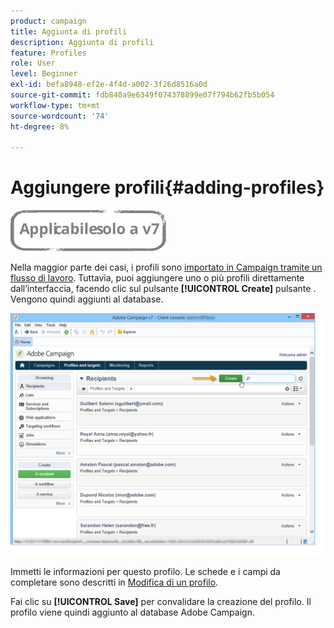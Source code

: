 ```yaml
---
product: campaign
title: Aggiunta di profili
description: Aggiunta di profili
feature: Profiles
role: User
level: Beginner
exl-id: befa8948-ef2e-4f4d-a002-3f26d8516a0d
source-git-commit: fdb840a9e6349f074378899e07f794b62fb5b054
workflow-type: tm+mt
source-wordcount: '74'
ht-degree: 8%

---
```


# Aggiungere profili{#adding-profiles}

![](../../assets/v7-only.svg)

Nella maggior parte dei casi, i profili sono [importato in Campaign tramite un flusso di lavoro](../../platform/using/import-export-workflows.md). Tuttavia, puoi aggiungere uno o più profili direttamente dall’interfaccia, facendo clic sul pulsante **[!UICONTROL Create]** pulsante . Vengono quindi aggiunti al database.

![](assets/s_ncs_user_profile_add.png)

Immetti le informazioni per questo profilo. Le schede e i campi da completare sono descritti in [Modifica di un profilo](../../platform/using/editing-a-profile.md).

Fai clic su **[!UICONTROL Save]** per convalidare la creazione del profilo. Il profilo viene quindi aggiunto al database Adobe Campaign.
